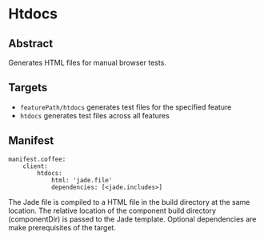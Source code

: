 # Htdocs

## Abstract

Generates HTML files for manual browser tests.

## Targets

- `featurePath/htdocs` generates test files for the specified feature
- `htdocs` generates test files across all features

## Manifest

    manifest.coffee:
        client:
            htdocs:
                html: 'jade.file'
                dependencies: [<jade.includes>]


The Jade file is compiled to a HTML file in the build directory at the same
location.  The relative location of the component build directory (componentDir)
is passed to the Jade template.  Optional dependencies are make prerequisites of
the target.
